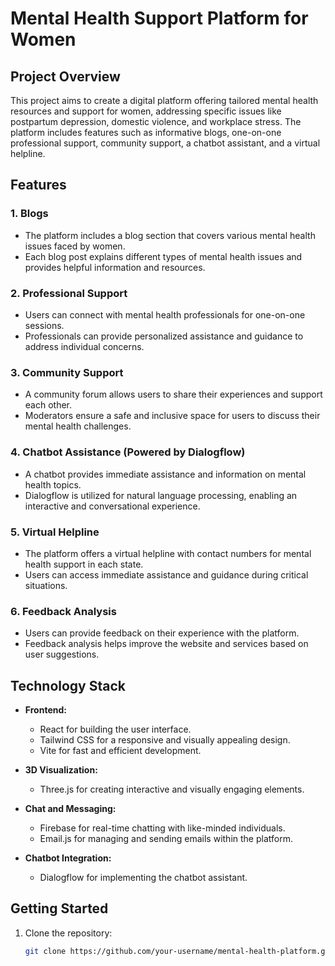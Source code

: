 # Mental Health Support Platform for Women

## Project Overview

This project aims to create a digital platform offering tailored mental health resources and support for women, addressing specific issues like postpartum depression, domestic violence, and workplace stress. The platform includes features such as informative blogs, one-on-one professional support, community support, a chatbot assistant, and a virtual helpline.

## Features

### 1. Blogs

- The platform includes a blog section that covers various mental health issues faced by women.
- Each blog post explains different types of mental health issues and provides helpful information and resources.

### 2. Professional Support

- Users can connect with mental health professionals for one-on-one sessions.
- Professionals can provide personalized assistance and guidance to address individual concerns.

### 3. Community Support

- A community forum allows users to share their experiences and support each other.
- Moderators ensure a safe and inclusive space for users to discuss their mental health challenges.

### 4. Chatbot Assistance (Powered by Dialogflow)

- A chatbot provides immediate assistance and information on mental health topics.
- Dialogflow is utilized for natural language processing, enabling an interactive and conversational experience.

### 5. Virtual Helpline

- The platform offers a virtual helpline with contact numbers for mental health support in each state.
- Users can access immediate assistance and guidance during critical situations.

### 6. Feedback Analysis

- Users can provide feedback on their experience with the platform.
- Feedback analysis helps improve the website and services based on user suggestions.

## Technology Stack

- **Frontend:**
  - React for building the user interface.
  - Tailwind CSS for a responsive and visually appealing design.
  - Vite for fast and efficient development.

- **3D Visualization:**
  - Three.js for creating interactive and visually engaging elements.

- **Chat and Messaging:**
  - Firebase for real-time chatting with like-minded individuals.
  - Email.js for managing and sending emails within the platform.

- **Chatbot Integration:**
  - Dialogflow for implementing the chatbot assistant.

## Getting Started

1. Clone the repository:

   ```bash
   git clone https://github.com/your-username/mental-health-platform.git
